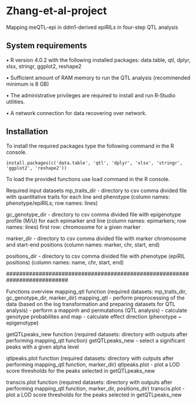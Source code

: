 # Zhang-et-al-project
Mapping meQTL-epi in ddm1-derived epiRILs in four-step QTL analysis 

## System requirements
• R version 4.0.2 with the following installed packages: data.table, qtl, dplyr, xlsx, stringr, ggplot2, reshape2

• Sufficient amount of RAM memory to run the QTL analysis (recommended minimum is 8 GB)

• The administrative privileges are required to install and run R‑Studio utilities.

• A network connection for data recovering over network.

## Installation
To install the required packages type the following command in the R console.
```
install.packages(c('data.table', 'qtl', 'dplyr', 'xlsx', 'stringr', 'ggplot2', 'reshape2'))
```
To load the provided functions use load command in the R console.

Required input datasets
mp_traits_dir - directory to csv comma divided file with quantitative traits for each line and phenotype
(column names: phenotype/epiRILs; row names: lines)

gc_genotype_dir - directory to csv comma divided file with epigenotype profile (M/U) for each epimarker and line
(column names: epimarkers; row names: lines)
first row: chromosome for a given marker

marker_dir - directory to csv comma divided file with marker chromosome and start-end positions
(column names: marker, chr, start, end)

positions_dir - directory to csv comma divided file with phenotype (epiRIL positions)
(column names: name, chr, start, end)

###########################################################################

Functions overview
mapping_qtl function (required datasets: mp_traits_dir, gc_genotype_dir, marker_dir)
mapping_qtl - perform preprocessing of the data (based on the log transformation and preparing datasets for QTL analysis)
            - perform a mappinh and permutations (QTL analysis)
            - calculate genotype probabilites and map
            - calculate effect direction (phenotype ~ epigenotype)
            
getQTLpeaks_new function (required datasets: directory with outputs after performing mapping_qtl function)
getQTLpeaks_new - select a significant peaks with a given alpha level          

qtlpeaks.plot function (required datasets: directory with outputs after performing mapping_qtl function, marker_dir)
qtlpeaks.plot - plot a LOD score thresholds for the peaks selected in getQTLpeaks_new

transcis.plot function (required datasets: directory with outputs after performing mapping_qtl function, marker_dir, positions_dir)
transcis.plot - plot a LOD score thresholds for the peaks selected in getQTLpeaks_new
